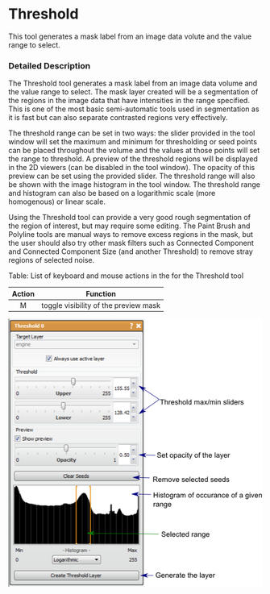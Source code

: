 # Threshold

This tool generates a mask label from an image data volute and the value range to select.

### Detailed Description

The Threshold tool generates a mask label from an image data volume and the value range to select. The mask layer created will be a segmentation of the regions in the image data that have intensities in the range specified. This is one of the most basic semi-automatic tools used in segmentation as it is fast but can also separate contrasted regions very effectively.

The threshold range can be set in two ways: the slider provided in the tool window will set the maximum and minimum for thresholding or seed points can be placed throughout the volume and the values at those points will set the range to threshold. A preview of the threshold regions will be displayed in the 2D viewers (can be disabled in the tool window). The opacity of this preview can be set using the provided slider. The threshold range will also be shown with the image histogram in the tool window. The threshold range and histogram can also be based on a logarithmic scale (more homogenous) or linear scale.

Using the Threshold tool can provide a very good rough segmentation of the region of interest, but may require some editing. The Paint Brush and Polyline tools are manual ways to remove excess regions in the mask, but the user should also try other mask filters such as Connected Component and Connected Component Size (and another Threshold) to remove stray regions of selected noise.

Table: List of keyboard and mouse actions in the for the Threshold tool

| Action | Function                              |
| :----: | ------------------------------------- |
| M      | toggle visibility of the preview mask |

![alt text](../images/ThresholdGUI.png)
